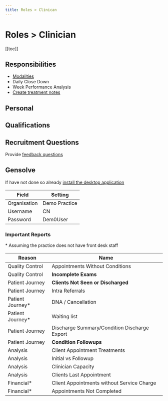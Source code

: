 ```yaml
---
title: Roles > Clinican
---
```


# Roles > Clinician

[[toc]]

## Responsibilities

- [Modalities](./clinician-modalities/)
- Daily Close Down
- Week Performance Analysis
- [Create treatment notes](http://docs.gensolve.com/help/gpm_uk/desktop/Videos/Conditions__Medical_Notes/How_to_Create_Daily_Notes.htm)

## Personal

## Qualifications

## Recruitment Questions

Provide [feedback questions](../../support/feedback-questions.md)

## Gensolve

If have not done so already [install the desktop application](/journey/demo.md)

| Field        | Setting       |
| ------------ | ------------- |
| Organisation | Demo Practice |
| Username     | CN            |
| Password     | Dem0User      |

### Important Reports

\* Assuming the practice does not have front desk staff

| Reason            | Name                                         |
| ----------------- | -------------------------------------------- |
| Quality Control   | Appointments Without Conditions              |
| Quality Control   | **Incomplete Exams**                         |
| Patient Journey   | **Clients Not Seen or Discharged**           |
| Patient Journey   | Intra Referrals                              |
| Patient Journey\* | DNA / Cancellation                           |
| Patient Journey\* | Waiting list                                 |
| Patient Journey   | Discharge Summary/Condition Discharge Export |
| Patient Journey   | **Condition Followups**                      |
| Analysis          | Client Appointment Treatments                |
| Analysis          | Initial vs Followup                          |
| Analysis          | Clinician Capacity                           |
| Analysis          | Clients Last Appointment                     |
| Financial\*       | Client Appointments without Service Charge   |
| Financial\*       | Appointments Not Completed                   |
